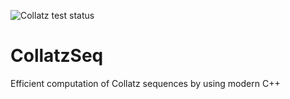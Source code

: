 ![Collatz test status](https://github.com/eidelen/CollatzSeq/actions/workflows/tcollatz.yml/badge.svg) 

# CollatzSeq
Efficient computation of Collatz sequences by using modern C++
